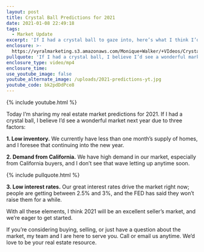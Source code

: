 ```yaml
---
layout: post
title: Crystal Ball Predictions for 2021
date: 2021-01-08 22:49:18
tags:
  - Market Update
excerpt: 'If I had a crystal ball to gaze into, here’s what I think I’d see for 2021.'
enclosure: >-
  https://vyralmarketing.s3.amazonaws.com/Monique+Walker/+VIdeos/Crystal+Ball+Predictions+for+2021.mp4
pullquote: 'If I had a crystal ball, I believe I’d see a wonderful market next year.'
enclosure_type: video/mp4
enclosure_time:
use_youtube_image: false
youtube_alternate_image: /uploads/2021-predictions-yt.jpg
youtube_code: bk2pdDdPce8
---
```


{% include youtube.html %}

Today I’m sharing my real estate market predictions for 2021. If I had a crystal ball, I believe I’d see a wonderful market next year due to three factors:

**1\. Low inventory.** We currently have less than one month’s supply of homes, and I foresee that continuing into the new year.

**2\. Demand from California.** We have high demand in our market, especially from California buyers, and I don’t see that wave letting up anytime soon.

{% include pullquote.html %}

**3\. Low interest rates.** Our great interest rates drive the market right now; people are getting between 2.5% and 3%, and the FED has said they won’t raise them for a while.

With all these elements, I think 2021 will be an excellent seller’s market, and we’re eager to get started.&nbsp;

If you’re considering buying, selling, or just have a question about the market, my team and I are here to serve you. Call or email us anytime. We’d love to be your real estate resource.
